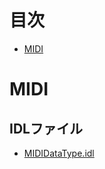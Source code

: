 # 目次

* [MIDI](#midi)

# MIDI

## IDLファイル

* [MIDIDataType.idl](https://github.com/HiroakiMatsuda/MIDIDataType/blob/master/MIDIDataType.idl)
